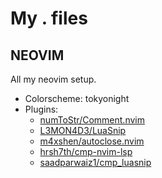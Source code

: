 # My . files

## NEOVIM
All my neovim setup.
 - Colorscheme: tokyonight
 - Plugins:
     - [numToStr/Comment.nvim](https://github.com/numToStr/Comment.nvim)
     - [L3MON4D3/LuaSnip](https://github.com/L3MON4D3/LuaSnip)
     - [m4xshen/autoclose.nvim](https://github.com/m4xshen/autoclose.nvim)
     - [hrsh7th/cmp-nvim-lsp](https://github.com/hrsh7th/cmp-nvim-lsp)
     - [saadparwaiz1/cmp_luasnip](https://github.com/saadparwaiz1/cmp_luasnip)
